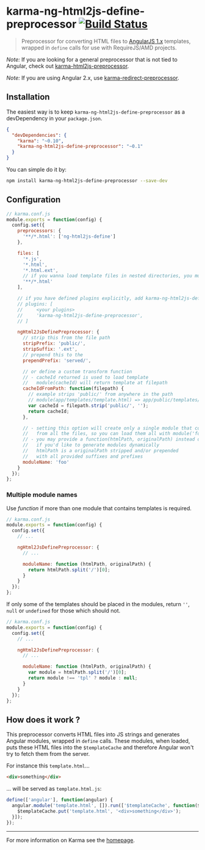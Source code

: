 # karma-ng-html2js-define-preprocessor [![Build Status](https://travis-ci.org/aaronallport/karma-ng-html2js-define-preprocessor.svg?branch=master)](https://travis-ci.org/aaronallport/karma-ng-html2js-define-preprocessor)

> Preprocessor for converting HTML files to [AngularJS 1.x](http://angularjs.org/) templates, wrapped in `define` calls for use with RequireJS/AMD projects.

*Note:* If you are looking for a general preprocessor that is not tied to Angular, check out [karma-html2js-preprocessor](https://github.com/karma-runner/karma-html2js-preprocessor).

*Note:* If you are using Angular 2.x, use [karma-redirect-preprocessor](https://github.com/sjelin/karma-redirect-preprocessor).

## Installation

The easiest way is to keep `karma-ng-html2js-define-preprocessor` as a devDependency in your `package.json`.
```json
{
  "devDependencies": {
    "karma": "~0.10",
    "karma-ng-html2js-define-preprocessor": "~0.1"
  }
}
```

You can simple do it by:
```bash
npm install karma-ng-html2js-define-preprocessor --save-dev
```

## Configuration
```js
// karma.conf.js
module.exports = function(config) {
  config.set({
    preprocessors: {
      '**/*.html': ['ng-html2js-define']
    },

    files: [
      '*.js',
      '*.html',
      '*.html.ext',
      // if you wanna load template files in nested directories, you must use this
      '**/*.html'
    ],

    // if you have defined plugins explicitly, add karma-ng-html2js-define-preprocessor
    // plugins: [
    //     <your plugins>
    //     'karma-ng-html2js-define-preprocessor',
    // ]

    ngHtml2JsDefinePreprocessor: {
      // strip this from the file path
      stripPrefix: 'public/',
      stripSuffix: '.ext',
      // prepend this to the
      prependPrefix: 'served/',

      // or define a custom transform function
      // - cacheId returned is used to load template
      //   module(cacheId) will return template at filepath
      cacheIdFromPath: function(filepath) {
        // example strips 'public/' from anywhere in the path
        // module(app/templates/template.html) => app/public/templates/template.html
        var cacheId = filepath.strip('public/', '');
        return cacheId;
      },

      // - setting this option will create only a single module that contains templates
      //   from all the files, so you can load them all with module('foo')
      // - you may provide a function(htmlPath, originalPath) instead of a string
      //   if you'd like to generate modules dynamically
      //   htmlPath is a originalPath stripped and/or prepended
      //   with all provided suffixes and prefixes
      moduleName: 'foo'
    }
  });
};
```

### Multiple module names

Use *function* if more than one module that contains templates is required.

```js
// karma.conf.js
module.exports = function(config) {
  config.set({
    // ...

    ngHtml2JsDefinePreprocessor: {
      // ...

      moduleName: function (htmlPath, originalPath) {
        return htmlPath.split('/')[0];
      }
    }
  });
};
```

If only some of the templates should be placed in the modules,
return `''`, `null` or `undefined` for those which should not.

```js
// karma.conf.js
module.exports = function(config) {
  config.set({
    // ...

    ngHtml2JsDefinePreprocessor: {
      // ...

      moduleName: function (htmlPath, originalPath) {
        var module = htmlPath.split('/')[0];
        return module !== 'tpl' ? module : null;
      }
    }
  });
};
```



## How does it work ?

This preprocessor converts HTML files into JS strings and generates Angular modules, wrapped in `define` calls. These modules, when loaded, puts these HTML files into the `$templateCache` and therefore Angular won't try to fetch them from the server.

For instance this `template.html`...
```html
<div>something</div>
```
... will be served as `template.html.js`:
```js
define(['angular'], function(angular) {
  angular.module('template.html', []).run(['$templateCache', function($templateCache) {
    $templateCache.put('template.html', '<div>something</div>');
  }]);
});
```

----

For more information on Karma see the [homepage].


[homepage]: http://karma-runner.github.com
